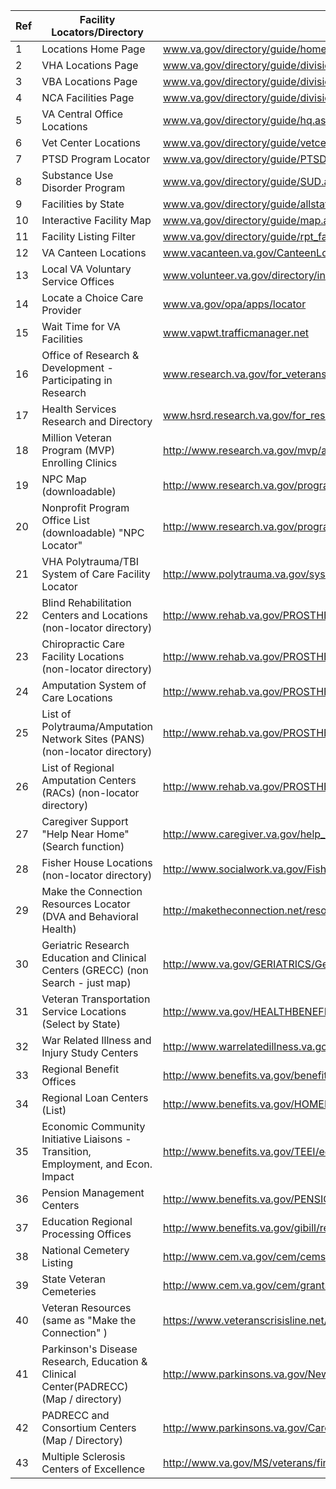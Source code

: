 | Ref | Facility Locators/Directory | URL | Category | Notes |
| --- | --- | --- | --- | --- |
| 1 |	Locations Home Page | www.va.gov/directory/guide/home.asp |||
| 2 |	VHA Locations Page | www.va.gov/directory/guide/division.asp?dnum=1 |||
| 3	| VBA Locations Page | www.va.gov/directory/guide/division.asp?dnum=3 |||
| 4	| NCA Facilities Page	| www.va.gov/directory/guide/division.asp?dnum=4 |||
| 5 |	VA Central Office Locations	| www.va.gov/directory/guide/hq.asp |||
| 6	| Vet Center Locations | www.va.gov/directory/guide/vetcenter.asp |||
| 7 |	PTSD Program Locator	| www.va.gov/directory/guide/PTSD.asp |||
| 8	| Substance Use Disorder Program | www.va.gov/directory/guide/SUD.asp |||
| 9	| Facilities by State |	www.va.gov/directory/guide/allstate.asp |||
| 10 | Interactive Facility Map |	www.va.gov/directory/guide/map.asp |||
| 11 | Facility Listing Filter |	www.va.gov/directory/guide/rpt_fac_list.cfm |||
| 12 | VA Canteen Locations |	www.vacanteen.va.gov/CanteenLocations.php |||
| 13 | Local VA Voluntary Service Offices |	www.volunteer.va.gov/directory/index.asp |||
| 14 | Locate a Choice Care Provider | www.va.gov/opa/apps/locator |||
| 15 | Wait Time for VA Facilities | www.vapwt.trafficmanager.net |||
| 16 | Office of Research & Development - Participating in Research | www.research.va.gov/for_veterans/volunteering-faq.cfm |||
| 17 | Health Services Research and Directory | www.hsrd.research.va.gov/for_researchers/directory/ |||
| 18 | Million Veteran Program (MVP) Enrolling Clinics | http://www.research.va.gov/mvp/all-clinics.cfm |||
| 19 | NPC Map (downloadable)	| http://www.research.va.gov/programs/nppo/npc-map.pptx |||
| 20 | Nonprofit Program Office List (downloadable) "NPC Locator"	| http://www.research.va.gov/programs/nppo/docs/npc-list.doc |||
| 21 | VHA Polytrauma/TBI System of Care Facility Locator | http://www.polytrauma.va.gov/system-of-care/care-facilities/index.asp |||
| 22 | Blind Rehabilitation Centers and Locations (non-locator directory) |	http://www.rehab.va.gov/PROSTHETICS/blindrehab/locations.asp |||
| 23 | Chiropractic Care Facility Locations (non-locator directory)| http://www.rehab.va.gov/PROSTHETICS/chiro/locations.asp |||
| 24 | Amputation System of Care Locations | http://www.rehab.va.gov/PROSTHETICS/asoc/ASoC_Locations.asp |||
| 25 | List of Polytrauma/Amputation Network Sites (PANS) (non-locator directory) |	http://www.rehab.va.gov/PROSTHETICS/asoc/Polytrauma_Amputation_Network_Sites_PANS.asp |||
| 26 | List of Regional Amputation Centers (RACs) (non-locator directory) |	http://www.rehab.va.gov/PROSTHETICS/asoc/Regional_Amputation_Centers.asp |||
| 27 | Caregiver Support "Help Near Home"  (Search function)| http://www.caregiver.va.gov/help_landing.asp |||
| 28 | Fisher House Locations (non-locator directory)	| http://www.socialwork.va.gov/Fisher_House_Locations.asp |||
| 29 | Make the Connection Resources Locator (DVA and Behavioral Health) | http://maketheconnection.net/resources |||
| 30 | Geriatric Research Education and Clinical Centers (GRECC) (non Search - just map) | http://www.va.gov/GERIATRICS/Geriatric_Research_Education_and_Clinical_Centers.asp |||
| 31 | Veteran Transportation Service Locations (Select by State)	| http://www.va.gov/HEALTHBENEFITS/vtp/map.asp |||
| 32	| War Related Illness and Injury Study Centers	| http://www.warrelatedillness.va.gov/WARRELATEDILLNESS/contact.asp |||
| 33	| Regional Benefit Offices	| http://www.benefits.va.gov/benefits/offices.asp |||
| 34	| Regional Loan Centers (List)	| http://www.benefits.va.gov/HOMELOANS/contact_rlc_info.asp |||
| 35	| Economic Community Initiative Liaisons - Transition, Employment, and Econ. Impact	| http://www.benefits.va.gov/TEEI/economic-liaisons.asp |||
| 36	| Pension Management Centers |	http://www.benefits.va.gov/PENSION/resources-contact.asp |||
| 37	| Education Regional Processing Offices | http://www.benefits.va.gov/gibill/regional_processing.asp |||
| 38	| National Cemetery Listing |	http://www.cem.va.gov/cem/cems/listcem.asp |||
| 39	| State Veteran Cemeteries |	http://www.cem.va.gov/cem/grants/veterans_cemeteries.asp |||
| 40 | Veteran Resources (same as "Make the Connection" ) |	https://www.veteranscrisisline.net/GetHelp/ResourceLocator.aspx |||
| 41	| Parkinson's Disease Research, Education & Clinical Center(PADRECC) (Map / directory) |	http://www.parkinsons.va.gov/New_Front_Page.asp |||
| 42	| PADRECC and Consortium Centers (Map / Directory) |	http://www.parkinsons.va.gov/Care.asp |||
| 43	| Multiple Sclerosis Centers of Excellence | http://www.va.gov/MS/veterans/find_a_clinic/index.asp |||
